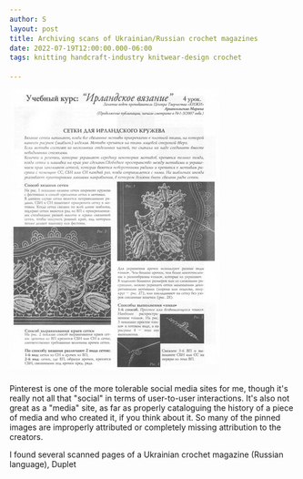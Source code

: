 ```yaml
---
author: S
layout: post
title: Archiving scans of Ukrainian/Russian crochet magazines
date: 2022-07-19T12:00:00.000-06:00
tags: knitting handcraft-industry knitwear-design crochet

---
```

![](/assets/docs/irishCrochetLessons/irland0012.jpg)

Pinterest is one of the more tolerable social media sites for me, though it's really not all that "social" in terms of user-to-user interactions. It's also not great as a "media" site, as far as properly cataloguing the history of a piece of media and who created it, if you think about it. So many of the pinned images are improperly attributed or completely missing attribution to the creators.

I found several scanned pages of a Ukrainian crochet magazine (Russian language), Duplet